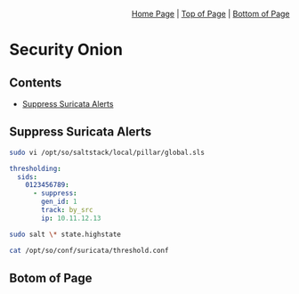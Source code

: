 <p align="right">
  <a href="/README.md">Home Page</a> |
  <a href="/so/README.md#contents">Top of Page</a> |
  <a href="/so/README.md#bottom-of-page">Bottom of Page</a>
</p>

# Security Onion 

## Contents
* [Suppress Suricata Alerts](#suppress-suricate-alerts)

## Suppress Suricata Alerts
```bash
sudo vi /opt/so/saltstack/local/pillar/global.sls
```
```yaml
thresholding:
  sids:
    0123456789:
      - suppress:
        gen_id: 1
        track: by_src
        ip: 10.11.12.13
```
```bash
sudo salt \* state.highstate
```
```bash
cat /opt/so/conf/suricata/threshold.conf
```

## Botom of Page
